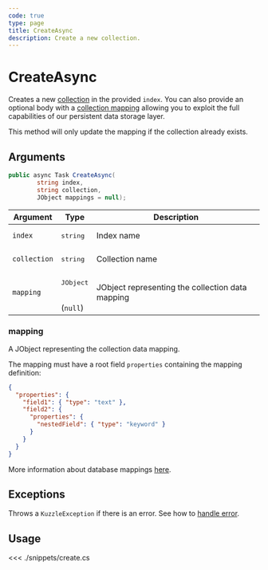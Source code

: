 ```yaml
---
code: true
type: page
title: CreateAsync
description: Create a new collection.
---
```


# CreateAsync

Creates a new [collection](/core/2/guides/main-concepts/data-storage) in the provided `index`.
You can also provide an optional body with a [collection mapping](/core/2/guides/main-concepts/data-storage) allowing you to exploit the full capabilities of our persistent data storage layer.

This method will only update the mapping if the collection already exists.


## Arguments

```csharp
public async Task CreateAsync(
        string index,
        string collection,
        JObject mappings = null);
```

| Argument     | Type                           | Description                                      |
|--------------|--------------------------------|--------------------------------------------------|
| `index`      | <pre>string</pre>             | Index name                                       |
| `collection` | <pre>string</pre>             | Collection name                                  |
| `mapping`    | <pre>JObject</pre><br>(`null`) | JObject representing the collection data mapping |

### mapping

A JObject representing the collection data mapping.

The mapping must have a root field `properties` containing the mapping definition:

```json
{
  "properties": {
    "field1": { "type": "text" },
    "field2": {
      "properties": {
        "nestedField": { "type": "keyword" }
      }
    }
  }
}
```

More information about database mappings [here](/core/2/guides/main-concepts/data-storage).

## Exceptions

Throws a `KuzzleException` if there is an error. See how to [handle error](/sdk/csharp/2/essentials/error-handling).

## Usage

<<< ./snippets/create.cs
